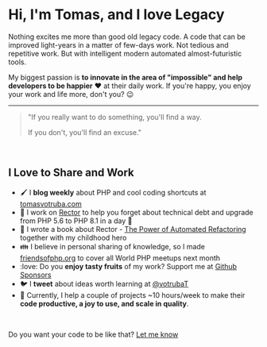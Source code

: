 # Hi, I'm Tomas, and I love Legacy

Nothing excites me more than good old legacy code. A code that can be improved light-years in a matter of few-days work. Not tedious and repetitive work. But with intelligent modern automated almost-futuristic tools.

My biggest passion is **to innovate in the area of "impossible" and help developers to be happier** :heart: at their daily work. If you're happy, you enjoy your work and life more, don't you? :wink:


----

> "If you really want to do something, you'll find a way.
>
> If you don't, you'll find an excuse."

<br>

## I Love to Share and Work

* :paintbrush:  I **blog weekly** about PHP and cool coding shortcuts at [tomasvotruba.com](https://tomasvotruba.com)
* :rocket: I work on [Rector](http://github.com/rectorphp/rector) to help you forget about technical debt and upgrade from PHP 5.6 to PHP 8.1 in a day :muscle:
* :book: I wrote a book about Rector - [The Power of Automated Refactoring](https://leanpub.com/rector-the-power-of-automated-refactoring) together with my childhood hero
* :family: I believe in personal sharing of knowledge, so I made [friendsofphp.org](https://friendsofphp.org) to cover all World PHP meetups next month
* :love: Do you **enjoy tasty fruits** of my work? Support me at [Github Sponsors](https://github.com/sponsors/TomasVotruba) 
* :bird:  I **tweet** about ideas worth learning at [@votrubaT](https://twitter.com/votrubat)
* :hammer: Currently, I help a couple of projects ~10 hours/week to make their **code productive, a joy to use, and scale in quality**.

<br>

Do you want your code to be like that? [Let me know](https://tomasvotruba.com/contact)
